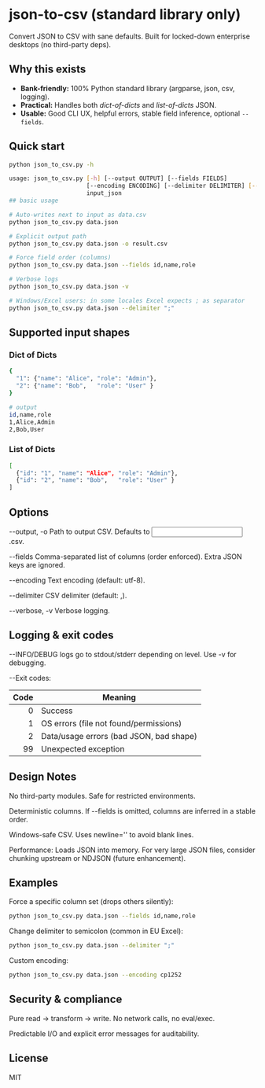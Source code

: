 # json-to-csv (standard library only)

Convert JSON to CSV with sane defaults. Built for locked-down enterprise desktops (no third-party deps).

## Why this exists
- **Bank-friendly:** 100% Python standard library (argparse, json, csv, logging).
- **Practical:** Handles both *dict-of-dicts* and *list-of-dicts* JSON.
- **Usable:** Good CLI UX, helpful errors, stable field inference, optional `--fields`.

## Quick start
```bash
python json_to_csv.py -h

usage: json_to_csv.py [-h] [--output OUTPUT] [--fields FIELDS]
                      [--encoding ENCODING] [--delimiter DELIMITER] [--verbose]
                      input_json
## basic usage

# Auto-writes next to input as data.csv
python json_to_csv.py data.json

# Explicit output path
python json_to_csv.py data.json -o result.csv

# Force field order (columns)
python json_to_csv.py data.json --fields id,name,role

# Verbose logs
python json_to_csv.py data.json -v

# Windows/Excel users: in some locales Excel expects ; as separator
python json_to_csv.py data.json --delimiter ";"
```
## Supported input shapes

### Dict of Dicts
```bash
{
  "1": {"name": "Alice", "role": "Admin"},
  "2": {"name": "Bob",   "role": "User" }
}

# output
id,name,role
1,Alice,Admin
2,Bob,User
```

### List of Dicts
```bash
[
  {"id": "1", "name": "Alice", "role": "Admin"},
  {"id": "2", "name": "Bob",   "role": "User" }
]
```

## Options
--output, -o Path to output CSV. Defaults to <input>.csv.

--fields Comma-separated list of columns (order enforced). Extra JSON keys are ignored.

--encoding Text encoding (default: utf-8).

--delimiter CSV delimiter (default: ,).

--verbose, -v Verbose logging.

## Logging & exit codes

--INFO/DEBUG logs go to stdout/stderr depending on level. Use -v for debugging.

--Exit codes:

| Code | Meaning                                 |
| ---: | --------------------------------------- |
|    0 | Success                                 |
|    1 | OS errors (file not found/permissions)  |
|    2 | Data/usage errors (bad JSON, bad shape) |
|   99 | Unexpected exception                    |

## Design Notes
No third-party modules. Safe for restricted environments.

Deterministic columns. If --fields is omitted, columns are inferred in a stable order.

Windows-safe CSV. Uses newline='' to avoid blank lines.

Performance: Loads JSON into memory. For very large JSON files, consider chunking upstream or NDJSON (future enhancement).

## Examples

Force a specific column set (drops others silently):
```bash
python json_to_csv.py data.json --fields id,name,role
```

Change delimiter to semicolon (common in EU Excel):
```bash
python json_to_csv.py data.json --delimiter ";"
```

Custom encoding:
```bash
python json_to_csv.py data.json --encoding cp1252
```

## Security & compliance
Pure read → transform → write. No network calls, no eval/exec.

Predictable I/O and explicit error messages for auditability.

## License
MIT
